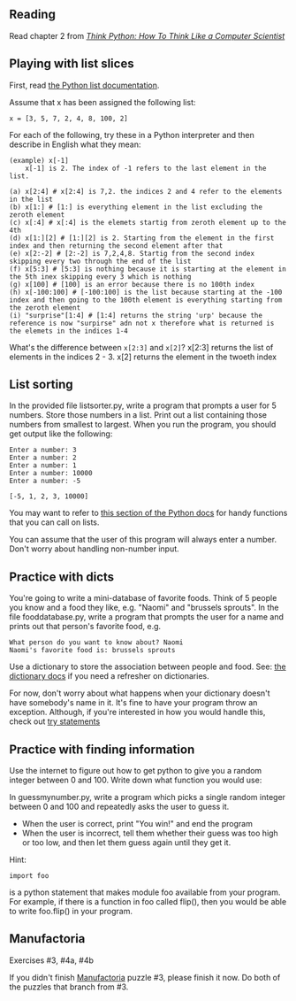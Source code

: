 ## Reading

Read chapter 2 from [*Think Python: How To Think Like a Computer Scientist*](http://www.greenteapress.com/thinkpython/html/thinkpython003.html)

## Playing with list slices

First, read [the Python list documentation](http://docs.python.org/tutorial/introduction.html#lists).

Assume that x has been assigned the following list:

    x = [3, 5, 7, 2, 4, 8, 100, 2]

For each of the following, try these in a Python interpreter and then
describe in English what they mean:

    (example) x[-1]
        x[-1] is 2. The index of -1 refers to the last element in the list.

    (a) x[2:4] # x[2:4] is 7,2. the indices 2 and 4 refer to the elements in the list
    (b) x[1:] # [1:] is everything element in the list excluding the zeroth element
    (c) x[:4] # x[:4] is the elemets startig from zeroth element up to the 4th
    (d) x[1:][2] # [1:][2] is 2. Starting from the element in the first index and then returning the second element after that
    (e) x[2:-2] # [2:-2] is 7,2,4,8. Startig from the second index skipping every two through the end of the list 
    (f) x[5:3] # [5:3] is nothing because it is starting at the element in the 5th inex skipping every 3 which is nothing
    (g) x[100] # [100] is an error because there is no 100th index
    (h) x[-100:100] # [-100:100] is the list because starting at the -100 index and then going to the 100th element is everything starting from the zeroth element
    (i) "surprise"[1:4] # [1:4] returns the string 'urp' because the reference is now "surpirse" adn not x therefore what is returned is the elemets in the indices 1-4

What's the difference between `x[2:3]` and `x[2]`?
x[2:3] returns the list of elements in the indices 2 - 3. x[2] returns the element in the twoeth index

## List sorting

In the provided file listsorter.py, write a program that prompts a
user for 5 numbers. Store those numbers in a list. Print out a list
containing those numbers from smallest to largest.  When you run the
program, you should get output like the following:

    Enter a number: 3
    Enter a number: 2
    Enter a number: 1
    Enter a number: 10000
    Enter a number: -5

    [-5, 1, 2, 3, 10000]

You may want to refer to [this section of the Python
docs](http://docs.python.org/tutorial/datastructures.html#more-on-lists) for
handy functions that you can call on lists.

You can assume that the user of this program will always enter a
number. Don't worry about handling non-number input.

## Practice with dicts

You're going to write a mini-database of favorite foods. Think of 5 people you
know and a food they like, e.g. "Naomi" and "brussels sprouts". In the file
fooddatabase.py, write a program that prompts the user for a name and prints out
that person's favorite food, e.g.

    What person do you want to know about? Naomi
    Naomi's favorite food is: brussels sprouts

Use a dictionary to store the association between people and
food. See:
[the dictionary docs](http://docs.python.org/tutorial/datastructures.html#dictionaries)
if you need a refresher on dictionaries.

For now, don't worry about what happens when your dictionary doesn't
have somebody's name in it. It's fine to have your program throw an
exception. Although, if you're interested in how you would handle
this, check out
[try statements](http://docs.python.org/reference/compound_stmts.html#try)

## Practice with finding information

Use the internet to figure out how to get python to give you a random
integer between 0 and 100.  Write down what function you would use:

In guessmynumber.py, write a program which picks a single random
integer between 0 and 100 and repeatedly asks the user to guess it.

 - When the user is correct, print "You win!" and end the program
 - When the user is incorrect, tell them whether their guess was
   too high or too low, and then let them guess again until they get it.

Hint:

    import foo

is a python statement that makes module foo available from your
program.  For example, if there is a function in foo called flip(),
then you would be able to write foo.flip() in your program.

## Manufactoria

Exercises #3, #4a, #4b

If you didn't finish [Manufactoria](http://pleasingfungus.com/Manufactoria/) puzzle #3, please finish it now.  Do both of the puzzles that branch from #3.
